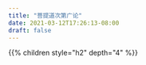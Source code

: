 ```yaml
---
title: "菩提道次第广论"
date: 2021-03-12T17:26:13-08:00
draft: false
---
```



{{% children style="h2" depth="4" %}}


